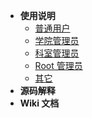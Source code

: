 - **使用说明**
  - [普通用户](usage/user)
  - [学院管理员](usage/college_admin)
  - [科室管理员](usage/office_admin)
  - [Root 管理员](usage/root_admin)
  - [其它](usage/etc)
- **源码解释**
- **Wiki 文档**
